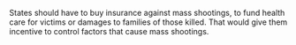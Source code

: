 States should have to buy insurance against mass shootings, to fund health care for victims or damages to families of those killed. That would give them incentive to control factors that cause mass shootings.
